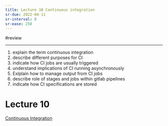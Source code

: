 ```yaml
---
title: Lecture 10 Continuous integration
sr-due: 2022-04-11
sr-interval: 8
sr-ease: 250
---
```

#review 

---

1. explain the term continuous integration
2. describe different purposes for CI
3. indicate how CI jobs are usually triggered
4. understand implications of CI running asynchronously
5. Exlplain how to manage output from CI jobs
6. describe role of stages and jobs within gitlab pipelines
7. indicate how CI specifications are stored


# Lecture 10 
[Continuous Integration](out/notes/continuous-integration.md)
